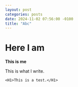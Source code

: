 ```yaml
---
layout: post
categories: posts
date: 2024-11-02 07:56:00 -0100
title: "Abc"
---
```

# Here I am

**This is me**

This is what I write.

`<H1>This is a test.</H1>`
